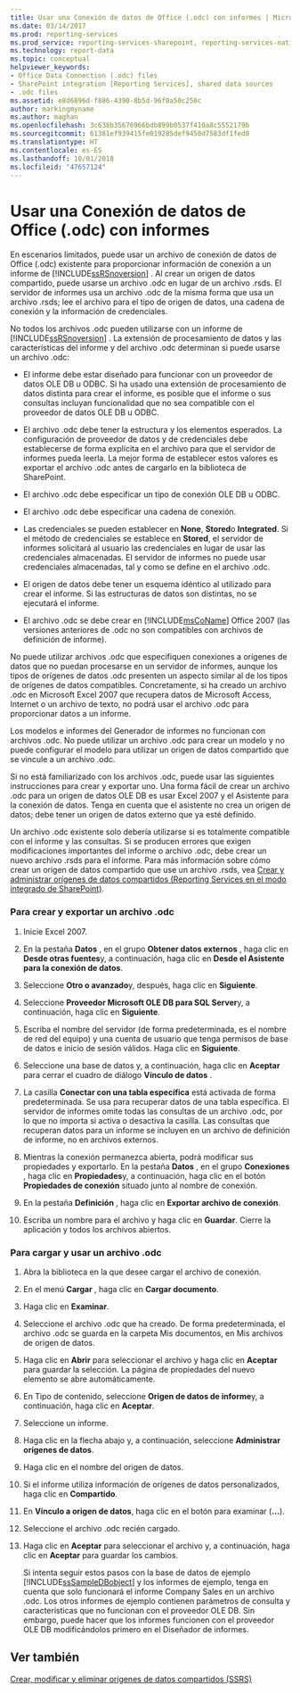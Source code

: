 ```yaml
---
title: Usar una Conexión de datos de Office (.odc) con informes | Microsoft Docs
ms.date: 03/14/2017
ms.prod: reporting-services
ms.prod_service: reporting-services-sharepoint, reporting-services-native
ms.technology: report-data
ms.topic: conceptual
helpviewer_keywords:
- Office Data Connection (.odc) files
- SharePoint integration [Reporting Services], shared data sources
- .odc files
ms.assetid: e8d6896d-f886-4390-8b5d-96f0a50c250c
author: markingmyname
ms.author: maghan
ms.openlocfilehash: 3c638b35676966bdb899b0537f410a8c5552179b
ms.sourcegitcommit: 61381ef939415fe019285def9450d7583df1fed0
ms.translationtype: HT
ms.contentlocale: es-ES
ms.lasthandoff: 10/01/2018
ms.locfileid: "47657124"
---
```

# <a name="use-an-office-data-connection-odc-with-reports"></a>Usar una Conexión de datos de Office (.odc) con informes
  En escenarios limitados, puede usar un archivo de conexión de datos de Office (.odc) existente para proporcionar información de conexión a un informe de [!INCLUDE[ssRSnoversion](../../includes/ssrsnoversion-md.md)] . Al crear un origen de datos compartido, puede usarse un archivo .odc en lugar de un archivo .rsds. El servidor de informes usa un archivo .odc de la misma forma que usa un archivo .rsds; lee el archivo para el tipo de origen de datos, una cadena de conexión y la información de credenciales.  
  
 No todos los archivos .odc pueden utilizarse con un informe de [!INCLUDE[ssRSnoversion](../../includes/ssrsnoversion-md.md)] . La extensión de procesamiento de datos y las características del informe y del archivo .odc determinan si puede usarse un archivo .odc:  
  
-   El informe debe estar diseñado para funcionar con un proveedor de datos OLE DB u ODBC. Si ha usado una extensión de procesamiento de datos distinta para crear el informe, es posible que el informe o sus consultas incluyan funcionalidad que no sea compatible con el proveedor de datos OLE DB u ODBC.  
  
-   El archivo .odc debe tener la estructura y los elementos esperados. La configuración de proveedor de datos y de credenciales debe establecerse de forma explícita en el archivo para que el servidor de informes pueda leerla. La mejor forma de establecer estos valores es exportar el archivo .odc antes de cargarlo en la biblioteca de SharePoint.  
  
-   El archivo .odc debe especificar un tipo de conexión OLE DB u ODBC.  
  
-   El archivo .odc debe especificar una cadena de conexión.  
  
-   Las credenciales se pueden establecer en **None**, **Stored**o **Integrated**. Si el método de credenciales se establece en **Stored**, el servidor de informes solicitará al usuario las credenciales en lugar de usar las credenciales almacenadas. El servidor de informes no puede usar credenciales almacenadas, tal y como se define en el archivo .odc.  
  
-   El origen de datos debe tener un esquema idéntico al utilizado para crear el informe. Si las estructuras de datos son distintas, no se ejecutará el informe.  
  
-   El archivo .odc se debe crear en [!INCLUDE[msCoName](../../includes/msconame-md.md)] Office 2007 (las versiones anteriores de .odc no son compatibles con archivos de definición de informe).  
  
 No puede utilizar archivos .odc que especifiquen conexiones a orígenes de datos que no puedan procesarse en un servidor de informes, aunque los tipos de orígenes de datos .odc presenten un aspecto similar al de los tipos de orígenes de datos compatibles. Concretamente, si ha creado un archivo .odc en Microsoft Excel 2007 que recupera datos de Microsoft Access, Internet o un archivo de texto, no podrá usar el archivo .odc para proporcionar datos a un informe.  
  
 Los modelos e informes del Generador de informes no funcionan con archivos .odc. No puede utilizar un archivo .odc para crear un modelo y no puede configurar el modelo para utilizar un origen de datos compartido que se vincule a un archivo .odc.  
  
 Si no está familiarizado con los archivos .odc, puede usar las siguientes instrucciones para crear y exportar uno. Una forma fácil de crear un archivo .odc para un origen de datos OLE DB es usar Excel 2007 y el Asistente para la conexión de datos. Tenga en cuenta que el asistente no crea un origen de datos; debe tener un origen de datos externo que ya esté definido.  
  
 Un archivo .odc existente solo debería utilizarse si es totalmente compatible con el informe y las consultas. Si se producen errores que exigen modificaciones importantes del informe o archivo .odc, debe crear un nuevo archivo .rsds para el informe. Para más información sobre cómo crear un origen de datos compartido que use un archivo .rsds, vea [Crear y administrar orígenes de datos compartidos &#40;Reporting Services en el modo integrado de SharePoint&#41;](http://msdn.microsoft.com/library/2d3428e4-a810-4e66-a287-ff18e57fad76).  
  
### <a name="to-create-and-export-an-odc-file"></a>Para crear y exportar un archivo .odc  
  
1.  Inicie Excel 2007.  
  
2.  En la pestaña **Datos** , en el grupo **Obtener datos externos** , haga clic en **Desde otras fuentes**y, a continuación, haga clic en **Desde el Asistente para la conexión de datos**.  
  
3.  Seleccione **Otro o avanzado**y, después, haga clic en **Siguiente**.  
  
4.  Seleccione **Proveedor Microsoft OLE DB para SQL Server**y, a continuación, haga clic en **Siguiente**.  
  
5.  Escriba el nombre del servidor (de forma predeterminada, es el nombre de red del equipo) y una cuenta de usuario que tenga permisos de base de datos e inicio de sesión válidos. Haga clic en **Siguiente**.  
  
6.  Seleccione una base de datos y, a continuación, haga clic en **Aceptar** para cerrar el cuadro de diálogo **Vínculo de datos** .  
  
7.  La casilla **Conectar con una tabla específica** está activada de forma predeterminada. Se usa para recuperar datos de una tabla específica. El servidor de informes omite todas las consultas de un archivo .odc, por lo que no importa si activa o desactiva la casilla. Las consultas que recuperan datos para un informe se incluyen en un archivo de definición de informe, no en archivos externos.  
  
8.  Mientras la conexión permanezca abierta, podrá modificar sus propiedades y exportarlo. En la pestaña **Datos** , en el grupo **Conexiones** , haga clic en **Propiedades**y, a continuación, haga clic en el botón **Propiedades de conexión** situado junto al nombre de conexión.  
  
9. En la pestaña **Definición** , haga clic en **Exportar archivo de conexión**.  
  
10. Escriba un nombre para el archivo y haga clic en **Guardar**. Cierre la aplicación y todos los archivos abiertos.  
  
### <a name="to-upload-and-use-an-odc-file"></a>Para cargar y usar un archivo .odc  
  
1.  Abra la biblioteca en la que desee cargar el archivo de conexión.  
  
2.  En el menú **Cargar** , haga clic en **Cargar documento**.  
  
3.  Haga clic en **Examinar**.  
  
4.  Seleccione el archivo .odc que ha creado. De forma predeterminada, el archivo .odc se guarda en la carpeta Mis documentos, en Mis archivos de origen de datos.  
  
5.  Haga clic en **Abrir** para seleccionar el archivo y haga clic en **Aceptar** para guardar la selección. La página de propiedades del nuevo elemento se abre automáticamente.  
  
6.  En Tipo de contenido, seleccione **Origen de datos de informe**y, a continuación, haga clic en **Aceptar**.  
  
7.  Seleccione un informe.  
  
8.  Haga clic en la flecha abajo y, a continuación, seleccione **Administrar orígenes de datos**.  
  
9. Haga clic en el nombre del origen de datos.  
  
10. Si el informe utiliza información de orígenes de datos personalizados, haga clic en **Compartido**.  
  
11. En **Vínculo a origen de datos**, haga clic en el botón para examinar (**…**).  
  
12. Seleccione el archivo .odc recién cargado.  
  
13. Haga clic en **Aceptar** para seleccionar el archivo y, a continuación, haga clic en **Aceptar** para guardar los cambios.  
  
     Si intenta seguir estos pasos con la base de datos de ejemplo [!INCLUDE[ssSampleDBobject](../../includes/sssampledbobject-md.md)] y los informes de ejemplo, tenga en cuenta que solo funcionará el informe Company Sales en un archivo .odc. Los otros informes de ejemplo contienen parámetros de consulta y características que no funcionan con el proveedor OLE DB. Sin embargo, puede hacer que los informes funcionen con el proveedor OLE DB modificándolos primero en el Diseñador de informes.  
  
## <a name="see-also"></a>Ver también  
 [Crear, modificar y eliminar orígenes de datos compartidos &#40;SSRS&#41;](../../reporting-services/report-data/create-modify-and-delete-shared-data-sources-ssrs.md)  
  
  
